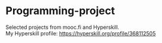 # Programming-project
Selected projects from mooc.fi and Hyperskill.  
My Hyperskill profile: https://hyperskill.org/profile/368112505
